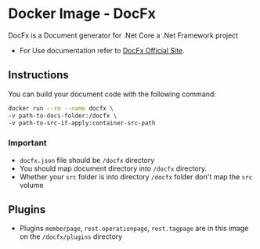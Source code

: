# Docker Image - DocFx

DocFx is a Document generator for .Net Core a .Net Framework project

- For Use documentation refer to [DocFx Official Site](https://dotnet.github.io/docfx/).

## Instructions

You can build your document code with the following command:

```sh
docker run --rm --name docfx \
-v path-to-docs-folder:/docfx \
-v path-to-src-if-apply:container-src-path
```

### **Important**

- `docfx.json` file should be `/docfx` directory
- You should map document directory into `/docfx` directory.
- Whether your `src` folder is into directory `/docfx` folder don't map the `src` volume

## Plugins

- Plugins `memberpage`, `rest.operationpage`, `rest.tagpage` are in this image on the `/docfx/plugins` directory

